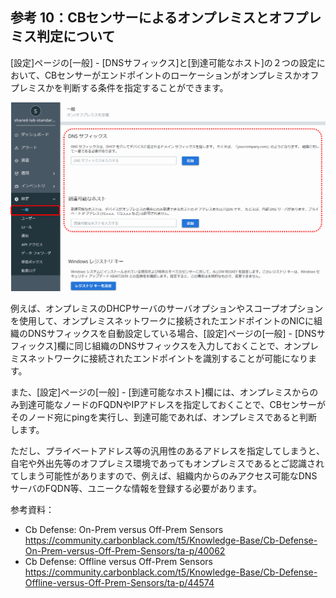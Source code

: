 ## 参考 10：CBセンサーによるオンプレミスとオフプレミス判定について

\[設定\]ページの\[一般\] - \[DNSサフィックス\]と\[到達可能なホスト\]の２つの設定において、CBセンサーがエンドポイントのローケーションがオンプレミスかオフプレミスかを判断する条件を指定することができます。

![](../media/image241.png)

例えば、オンプレミスのDHCPサーバのサーバオプションやスコープオプションを使用して、オンプレミスネットワークに接続されたエンドポイントのNICに組織のDNSサフィックスを自動設定している場合、\[設定\]ページの\[一般\] - \[DNSサフィックス\]欄に同じ組織のDNSサフィックスを入力しておくことで、オンプレミスネットワークに接続されたエンドポイントを識別することが可能になります。

また、\[設定\]ページの\[一般\] - \[到達可能なホスト\]欄には、オンプレミスからのみ到達可能なノードのFQDNやIPアドレスを指定しておくことで、CBセンサーがそのノード宛にpingを実行し、到達可能であれば、オンプレミスであると判断します。

ただし、プライベートアドレス等の汎用性のあるアドレスを指定してしまうと、自宅や外出先等のオフプレミス環境であってもオンプレミスであるとご認識されてしまう可能性がありますので、例えば、組織内からのみアクセス可能なDNSサーバのFQDN等、ユニークな情報を登録する必要があります。

参考資料：
- Cb Defense: On-Prem versus Off-Prem Sensors  
  https://community.carbonblack.com/t5/Knowledge-Base/Cb-Defense-On-Prem-versus-Off-Prem-Sensors/ta-p/40062
- Cb Defense: Offline versus Off-Prem Sensors  
  https://community.carbonblack.com/t5/Knowledge-Base/Cb-Defense-Offline-versus-Off-Prem-Sensors/ta-p/44574
